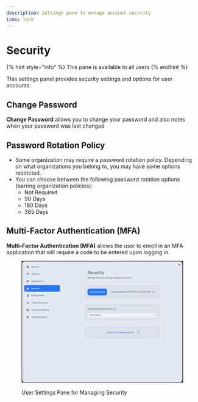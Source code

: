 ```yaml
---
description: Settings pane to manage account security
icon: lock
---
```


# Security

{% hint style="info" %}
This pane is available to all users
{% endhint %}

This settings panel provides security settings and options for user accounts.

## Change Password

**Change Password** allows you to change your password and also notes when your password was last changed

## **Password Rotation Policy**

* Some organization may require a password rotation policy. Depending on what organizations you belong to, you may have some options restricted.
* You can choose between the following password rotation options (barring organization policies):
  * Not Required
  * 90 Days
  * 180 Days
  * 365 Days

## Multi-Factor Authentication (MFA)

**Multi-Factor Authentication (MFA)** allows the user to enroll in an MFA application that will require a code to be entered upon logging in.

<figure><img src="../../.gitbook/assets/image (3) (1) (1).png" alt=""><figcaption><p>User Settings Pane for Managing Security</p></figcaption></figure>
